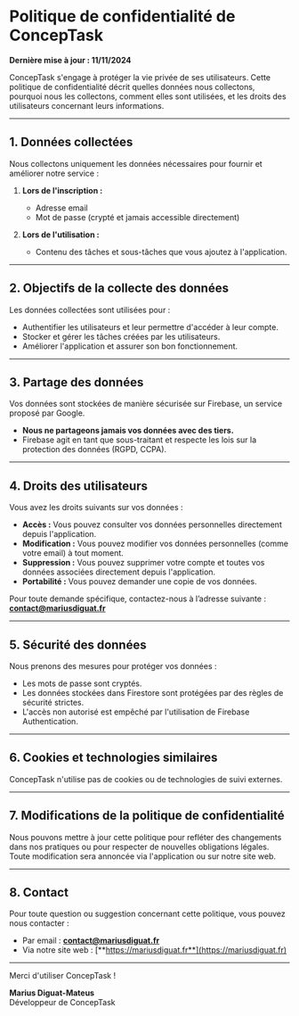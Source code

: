 

# Politique de confidentialité de ConcepTask

**Dernière mise à jour : 11/11/2024**

ConcepTask s'engage à protéger la vie privée de ses utilisateurs. Cette politique de confidentialité décrit quelles données nous collectons, pourquoi nous les collectons, comment elles sont utilisées, et les droits des utilisateurs concernant leurs informations.

---

## **1. Données collectées**

Nous collectons uniquement les données nécessaires pour fournir et améliorer notre service :

1. **Lors de l'inscription :**
    
    - Adresse email
    - Mot de passe (crypté et jamais accessible directement)
2. **Lors de l'utilisation :**
    
    - Contenu des tâches et sous-tâches que vous ajoutez à l'application.

---

## **2. Objectifs de la collecte des données**

Les données collectées sont utilisées pour :

- Authentifier les utilisateurs et leur permettre d'accéder à leur compte.
- Stocker et gérer les tâches créées par les utilisateurs.
- Améliorer l'application et assurer son bon fonctionnement.

---

## **3. Partage des données**

Vos données sont stockées de manière sécurisée sur Firebase, un service proposé par Google.

- **Nous ne partageons jamais vos données avec des tiers.**
- Firebase agit en tant que sous-traitant et respecte les lois sur la protection des données (RGPD, CCPA).

---

## **4. Droits des utilisateurs**

Vous avez les droits suivants sur vos données :

- **Accès :** Vous pouvez consulter vos données personnelles directement depuis l'application.
- **Modification :** Vous pouvez modifier vos données personnelles (comme votre email) à tout moment.
- **Suppression :** Vous pouvez supprimer votre compte et toutes vos données associées directement depuis l'application.
- **Portabilité :** Vous pouvez demander une copie de vos données.

Pour toute demande spécifique, contactez-nous à l’adresse suivante :  
[**contact@mariusdiguat.fr**](mailto:contact@mariusdiguat.fr)

---

## **5. Sécurité des données**

Nous prenons des mesures pour protéger vos données :

- Les mots de passe sont cryptés.
- Les données stockées dans Firestore sont protégées par des règles de sécurité strictes.
- L'accès non autorisé est empêché par l'utilisation de Firebase Authentication.

---

## **6. Cookies et technologies similaires**

ConcepTask n'utilise pas de cookies ou de technologies de suivi externes.

---

## **7. Modifications de la politique de confidentialité**

Nous pouvons mettre à jour cette politique pour refléter des changements dans nos pratiques ou pour respecter de nouvelles obligations légales. Toute modification sera annoncée via l'application ou sur notre site web.

---

## **8. Contact**

Pour toute question ou suggestion concernant cette politique, vous pouvez nous contacter :

- Par email : [**contact@mariusdiguat.fr**](mailto:contact@mariusdiguat.fr)
- Via notre site web : [**https://mariusdiguat.fr**](https://mariusdiguat.fr)

---

Merci d'utiliser ConcepTask !

**Marius Diguat-Mateus**  
Développeur de ConcepTask